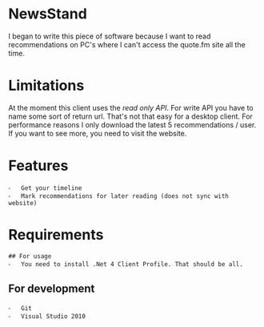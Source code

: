 # NewsStand
I began to write this piece of software because I want to read recommendations on PC's where I can't access the quote.fm site all the time.

# Limitations
At the moment this client uses the *read only API*. For write API you have to name some sort of return url. That's not that easy for a desktop client. 
For performance reasons I only download the latest 5 recommendations / user. If you want to see more, you need to visit the website.

# Features
	⁃	Get your timeline
	⁃	Mark recommendations for later reading (does not sync with website)
# Requirements
	## For usage
	⁃	You need to install .Net 4 Client Profile. That should be all.
## For development
	⁃	Git
	⁃	Visual Studio 2010
